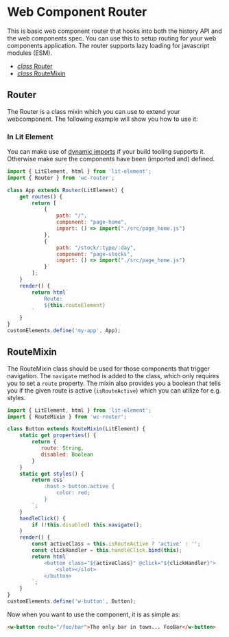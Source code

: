# Web Component Router

This is basic web component router that hooks into both the history API and the web components spec.
You can use this to setup routing for your web components application. The router supports lazy loading
for javascript modules (ESM).

- [*class* Router](#Router)
- [*class* RouteMixin](#RouteMixin)

## Router

The Router is a class mixin which you can use to extend your webcomponent. The following example will show you how to use it:


### In Lit Element

You can make use of [dynamic imports](https://v8.dev/features/dynamic-import) if your build tooling supports it. Otherwise make sure the components have been (imported and) defined.

```javascript
import { LitElement, html } from 'lit-element';
import { Router } from 'wc-router';

class App extends Router(LitElement) {
    get routes() {
        return [
            {
                path: "/",
                component: "page-home",
                import: () => import("./src/page_home.js")
            },
            {
                path: "/stock/:type/:day",
                component: "page-stocks",
                import: () => import("./src/page_home.js")
            }
        ];
    }
    render() {
        return html`
            Route:
            ${this.routeElement}
        `
    }
}
customElements.define('my-app', App);
```

## RouteMixin

The RouteMixin class should be used for those components that trigger navigation. The `navigate` method is added to the class, which only requires you to set a `route` property. The mixin also provides you a boolean that tells you if the given route is active (`isRouteActive`) which you can utilize for e.g. styles.

```javascript
import { LitElement, html } from 'lit-element';
import { RouteMixin } from 'wc-router'; 

class Button extends RouteMixin(LitElement) {
    static get properties() {
        return {
           route: String,
           disabled: Boolean
        }
    }
    static get styles() {
        return css`
            :host > button.active {
                color: red;
            }
        `;
    }
    handleClick() {
        if (!this.disabled) this.navigate();
    }
    render() {
        const activeClass = this.isRouteActive ? 'active' : '';
        const clickHandler = this.handleClick.bind(this);
        return html`
            <button class="${activeClass}" @click="${clickHandler}">
                <slot></slot>
            </button>
        `;
    }    
}
customElements.define('w-button', Button);
```

Now when you want to use the component, it is as simple as:

```html
<w-button route="/foo/bar">The only bar in town... FooBar</w-button>
```